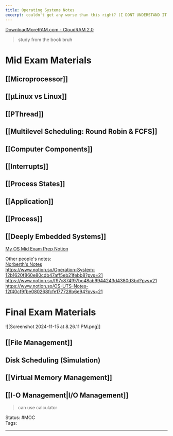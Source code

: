 ```yaml
---
title: Operating Systems Notes
excerpt: couldn't get any worse than this right? (I DONT UNDERSTAND IT NOW)
---
```

[DownloadMoreRAM.com - CloudRAM 2.0](https://downloadmoreram.com/)  

> study from the book bruh
# Mid Exam Materials
## [[Microprocessor]]
## [[µLinux vs Linux]]

## [[PThread]]

## [[Multilevel Scheduling: Round Robin & FCFS]]

## [[Computer Components]]
## [[Interrupts]] 

## [[Process States]]
## [[Application]] 

## [[Process]] 

## [[Deeply Embedded Systems]] 
[My OS Mid Exam Prep Notion](https://moisthebest.notion.site/Mo-s-OS-UTS-Notes-133305f27850807b96c9e46ce4f62a72?pvs=4)  

Other people's notes:  
[Norberth's Notes](https://docs.google.com/document/d/1wFayVkOesPq96KYeaOVXPEqpB8rB_HokiUk9sDUFIpw/edit?tab=t.57f9a3rnvlv9)  
https://www.notion.so/Operation-System-12b1620f860e80cdb47aff5eb21febb8?pvs=21  
https://www.notion.so/f97c874f97bc48ab9944243d4380d3bd?pvs=21  
https://www.notion.so/OS-UTS-Notes-12f40cf9fbe080268fcfe177728b6e94?pvs=21  
# Final Exam Materials
![[Screenshot 2024-11-15 at 8.26.11 PM.png]]
## [[File Management]]

## Disk Scheduling (Simulation)

## [[Virtual Memory Management]]

## [[I-O Management|I/O Management]]

> can use calculator

Status: #MOC  
Tags:  

---
